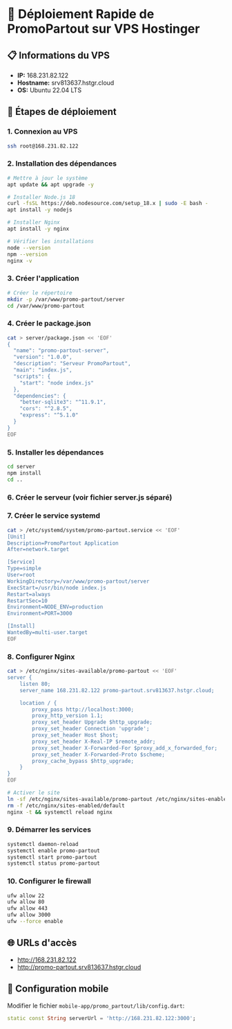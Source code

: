 # 🚀 Déploiement Rapide de PromoPartout sur VPS Hostinger

## 📋 Informations du VPS
- **IP:** 168.231.82.122
- **Hostname:** srv813637.hstgr.cloud
- **OS:** Ubuntu 22.04 LTS

## 🔧 Étapes de déploiement

### 1. Connexion au VPS
```bash
ssh root@168.231.82.122
```

### 2. Installation des dépendances
```bash
# Mettre à jour le système
apt update && apt upgrade -y

# Installer Node.js 18
curl -fsSL https://deb.nodesource.com/setup_18.x | sudo -E bash -
apt install -y nodejs

# Installer Nginx
apt install -y nginx

# Vérifier les installations
node --version
npm --version
nginx -v
```

### 3. Créer l'application
```bash
# Créer le répertoire
mkdir -p /var/www/promo-partout/server
cd /var/www/promo-partout
```

### 4. Créer le package.json
```bash
cat > server/package.json << 'EOF'
{
  "name": "promo-partout-server",
  "version": "1.0.0",
  "description": "Serveur PromoPartout",
  "main": "index.js",
  "scripts": {
    "start": "node index.js"
  },
  "dependencies": {
    "better-sqlite3": "^11.9.1",
    "cors": "^2.8.5",
    "express": "^5.1.0"
  }
}
EOF
```

### 5. Installer les dépendances
```bash
cd server
npm install
cd ..
```

### 6. Créer le serveur (voir fichier server.js séparé)

### 7. Créer le service systemd
```bash
cat > /etc/systemd/system/promo-partout.service << 'EOF'
[Unit]
Description=PromoPartout Application
After=network.target

[Service]
Type=simple
User=root
WorkingDirectory=/var/www/promo-partout/server
ExecStart=/usr/bin/node index.js
Restart=always
RestartSec=10
Environment=NODE_ENV=production
Environment=PORT=3000

[Install]
WantedBy=multi-user.target
EOF
```

### 8. Configurer Nginx
```bash
cat > /etc/nginx/sites-available/promo-partout << 'EOF'
server {
    listen 80;
    server_name 168.231.82.122 promo-partout.srv813637.hstgr.cloud;

    location / {
        proxy_pass http://localhost:3000;
        proxy_http_version 1.1;
        proxy_set_header Upgrade $http_upgrade;
        proxy_set_header Connection 'upgrade';
        proxy_set_header Host $host;
        proxy_set_header X-Real-IP $remote_addr;
        proxy_set_header X-Forwarded-For $proxy_add_x_forwarded_for;
        proxy_set_header X-Forwarded-Proto $scheme;
        proxy_cache_bypass $http_upgrade;
    }
}
EOF

# Activer le site
ln -sf /etc/nginx/sites-available/promo-partout /etc/nginx/sites-enabled/
rm -f /etc/nginx/sites-enabled/default
nginx -t && systemctl reload nginx
```

### 9. Démarrer les services
```bash
systemctl daemon-reload
systemctl enable promo-partout
systemctl start promo-partout
systemctl status promo-partout
```

### 10. Configurer le firewall
```bash
ufw allow 22
ufw allow 80
ufw allow 443
ufw allow 3000
ufw --force enable
```

## 🌐 URLs d'accès
- http://168.231.82.122
- http://promo-partout.srv813637.hstgr.cloud

## 📱 Configuration mobile
Modifier le fichier `mobile-app/promo_partout/lib/config.dart`:
```dart
static const String serverUrl = 'http://168.231.82.122:3000';
```
